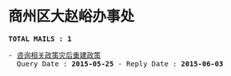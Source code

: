 # 商州区大赵峪办事处
<pre><b>TOTAL MAILS : 1</b></pre>
<pre>
- <a href="../../categories/mails/3133.md">咨询相关政策灾后重建政策</a><br/>  Query Date : <b>2015-05-25</b> - Reply Date : <b>2015-06-03</b>
</pre>